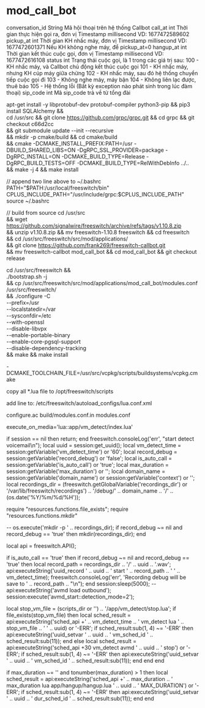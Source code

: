 # mod_call_bot

conversation_id
String
Mã hội thoại trên hệ thống Callbot
call_at
int
Thời gian thực hiện gọi ra, đơn vị Timestamp millisecond
VD: 1677472589602
pickup_at
int
Thời gian KH nhấc máy, đơn vị Timestamp millisecond
VD: 1677472601371
Nếu KH không nghe máy, để pickup_at=0
hangup_at
int
Thời gian kết thúc cuộc gọi, đơn vị Timestamp millisecond
VD: 1677472616108
status
int
Trạng thái cuộc gọi, là 1 trong các giá trị sau:
100 - KH nhấc máy, và Callbot chủ động kết thúc cuộc gọi
101 - KH nhấc máy, nhưng KH cúp máy giữa chừng
102 - KH nhấc máy, sau đó hệ thống chuyển tiếp cuộc gọi đi
103 - Không nghe máy, máy bận
104 - Không liên lạc được, thuê báo
105 - Hệ thống lỗi (Bất kỳ exception nào phát sinh trong lúc đàm thoại)
sip_code
int
Mã sip_code trả về từ tổng đài





apt-get install -y libprotobuf-dev protobuf-compiler python3-pip && pip3 install SQLAlchemy && \
cd /usr/src && git clone https://github.com/grpc/grpc.git && cd grpc && git checkout c66d2cc \
&& git submodule update --init --recursive \
&& mkdir -p cmake/build && cd cmake/build \
&& cmake -DCMAKE_INSTALL_PREFIX:PATH=/usr -DBUILD_SHARED_LIBS=ON -DgRPC_SSL_PROVIDER=package -DgRPC_INSTALL=ON -DCMAKE_BUILD_TYPE=Release -DgRPC_BUILD_TESTS=OFF -DCMAKE_BUILD_TYPE=RelWithDebInfo ../.. \
&& make -j 4 && make install 

// append two line above to ~/.bashrc
PATH="$PATH:/usr/local/freeswitch/bin"
CPLUS_INCLUDE_PATH="/usr/include/grpc:$CPLUS_INCLUDE_PATH"
source ~/.bashrc



// build from source
cd /usr/src \
&& wget https://github.com/signalwire/freeswitch/archive/refs/tags/v1.10.8.zip \
&& unzip v1.10.8.zip && mv freeswitch-1.10.8 freeswitch && cd freeswitch \
&& cd /usr/src/freeswitch/src/mod/applications/ \
&& git clone https://github.com/frank269/freeswitch-callbot.git \
&& mv freeswitch-callbot mod_call_bot && cd mod_call_bot && git checkout release


cd /usr/src/freeswitch && \
./bootstrap.sh -j \
&& cp /usr/src/freeswitch/src/mod/applications/mod_call_bot/modules.conf /usr/src/freeswitch/ \
&& ./configure -C \
  --prefix=/usr \
  --localstatedir=/var \
  --sysconfdir=/etc \
  --with-openssl \
  --disable-libvpx \
  --enable-portable-binary \
  --enable-core-pgsql-support \
  --disable-dependency-tracking \
&& make && make install


-DCMAKE_TOOLCHAIN_FILE=/usr/src/vcpkg/scripts/buildsystems/vcpkg.cmake

copy all *.lua file to /opt/freeswitch/scripts

add line to: /etc/freeswitch/autoload_configs/lua.conf.xml
<!-- <hook event="CUSTOM" subclass="mod_call_bot::bot_hangup" script="/opt/freeswitch/scripts/bot_event.lua" /> -->
<hook event="CUSTOM" subclass="mod_call_bot::bot_transfer" script="/opt/freeswitch/scripts/bot_transfer.lua" />
<hook event="CHANNEL_HANGUP_COMPLETE" script="/opt/freeswitch/scripts/bot_hangup.lua" />


configure.ac
build/modules.conf.in
modules.conf



execute_on_media='lua::app/vm_detect/index.lua'








if session == nil then
  return;
end
freeswitch.consoleLog('err', "start detect voicemail\n");
local uuid = session:get_uuid();
local vm_detect_time = session:getVariable('vm_detect_time') or '60';
local record_debug = session:getVariable('record_debug') or 'false';
local is_auto_call = session:getVariable('is_auto_call') or 'true';
local max_duration = session:getVariable('max_duration') or '';
local domain_name = session:getVariable('domain_name') or session:getVariable('context') or '';
local recordings_dir = (freeswitch.getGlobalVariable('recordings_dir') or '/var/lib/freeswitch/recordings') .. '/debug/' .. domain_name .. '/' .. (os.date('%Y/%m/%d/%H'));

require "resources.functions.file_exists";
require "resources.functions.mkdir"

-- os.execute('mkdir -p ' .. recordings_dir);
if record_debug ~= nil and record_debug == 'true' then
  mkdir(recordings_dir);
end

local api = freeswitch.API();

if is_auto_call == 'true' then
  if record_debug ~= nil and record_debug == 'true' then
    local record_path = recordings_dir .. '/' .. uuid .. '.wav';
    api:executeString('uuid_record ' .. uuid .. ' start ' .. record_path .. ' ' .. vm_detect_time);
    freeswitch.consoleLog('err', 'Recording debug will be save to ' .. record_path .. "\n");
  end
  session:sleep(5000);
--  api:executeString('avmd load outbound');
  session:execute('avmd_start::detection_mode=2');

  local stop_vm_file = (scripts_dir or '') .. '/app/vm_detect/stop.lua';
  if file_exists(stop_vm_file) then
    local sched_result = api:executeString('sched_api +' .. vm_detect_time .. ' vm_detect lua ' .. stop_vm_file .. ' ' .. uuid) or '-ERR';
    if sched_result:sub(1, 4) ~= '-ERR' then
      api:executeString('uuid_setvar ' .. uuid .. ' vm_sched_id ' .. sched_result:sub(11));
    end
  else
    local sched_result = api:executeString('sched_api +30 vm_detect avmd ' .. uuid .. ' stop') or '-ERR';
    if sched_result:sub(1, 4) ~= '-ERR' then
      api:executeString('uuid_setvar ' .. uuid .. ' vm_sched_id ' .. sched_result:sub(11));
    end
  end
end

if max_duration ~= '' and tonumber(max_duration) > 1 then
  local sched_result = api:executeString('sched_api +' .. max_duration
    .. ' max_duration lua app/hangup/hangup.lua ' .. uuid .. ' MAX_DURATION') or '-ERR';
  if sched_result:sub(1, 4) ~= '-ERR' then
    api:executeString('uuid_setvar ' .. uuid .. ' dur_sched_id ' .. sched_result:sub(11));
  end
end
